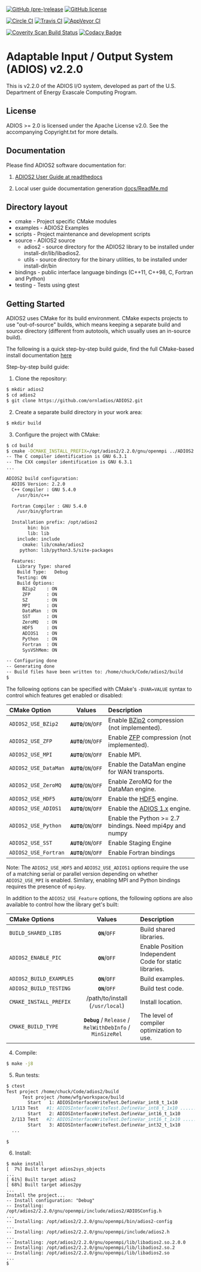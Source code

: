 [![GitHub (pre-)release](https://img.shields.io/github/release/ornladios/adios2/all.svg)]()
[![GitHub license](http://dmlc.github.io/img/apache2.svg)](./LICENSE)


[![Circle CI](https://circleci.com/gh/ornladios/ADIOS2.svg?style=shield)](https://circleci.com/gh/ornladios/ADIOS2)
[![Travis CI](https://travis-ci.org/ornladios/ADIOS2.svg)](https://travis-ci.org/ornladios/ADIOS2)
[![AppVeyor CI](https://ci.appveyor.com/api/projects/status/0s2a3qp57hgbvlhj?svg=true)](https://ci.appveyor.com/project/ornladios/adios2)

[![Coverity Scan Build Status](https://scan.coverity.com/projects/11116/badge.svg)](https://scan.coverity.com/projects/ornladios-adios2)
[![Codacy Badge](https://api.codacy.com/project/badge/Grade/6eeb5a8ac3e34d2599cfdea5bdc3390f)](https://www.codacy.com/app/chuckatkins/ADIOS2?utm_source=github.com&amp;utm_medium=referral&amp;utm_content=ornladios/ADIOS2&amp;utm_campaign=Badge_Grade)


# Adaptable Input / Output System (ADIOS) v2.2.0
This is v2.2.0 of the ADIOS I/O system, developed as part of the
U.S. Department of Energy Exascale Computing Program.

## License
ADIOS >= 2.0 is licensed under the Apache License v2.0.  See the accompanying
Copyright.txt for more details.

## Documentation
Please find ADIOS2 software documentation for:

1. [ADIOS2 User Guide at readthedocs](https://adios2-adaptable-io-system-version-2.readthedocs.io)

2. Local user guide documentation generation [docs/ReadMe.md](docs/ReadMe.md)

## Directory layout
* cmake - Project specific CMake modules
* examples - ADIOS2 Examples
* scripts - Project maintenance and development scripts
* source - ADIOS2 source  
    * adios2 - source directory for the ADIOS2 library to be installed under install-dir/lib/libadios2.  
    * utils  - source directory for the binary utilities, to be installed under install-dir/bin  
* bindings - public interface language bindings (C++11, C++98, C, Fortran and Python)
* testing - Tests using gtest
  

## Getting Started

ADIOS2 uses CMake for its build environment.  CMake expects projects
to use "out-of-source" builds, which means keeping a separate build and source
directory (different from autotools, which usually uses an in-source build).

The following is a quick step-by-step build guide, find the full CMake-based install documentation [here](http://adios2-adaptable-io-system-version-2.readthedocs.io/en/latest/installation/installation.html)

Step-by-step build guide:

1. Clone the repository:

```bash
$ mkdir adios2
$ cd adios2
$ git clone https://github.com/ornladios/ADIOS2.git
```

2. Create a separate build directory in your work area:

```bash
$ mkdir build
```

3. Configure the project with CMake:

```bash
$ cd build
$ cmake -DCMAKE_INSTALL_PREFIX=/opt/adios2/2.2.0/gnu/openmpi ../ADIOS2
-- The C compiler identification is GNU 6.3.1
-- The CXX compiler identification is GNU 6.3.1
...

ADIOS2 build configuration:
  ADIOS Version: 2.2.0
  C++ Compiler : GNU 5.4.0 
    /usr/bin/c++

  Fortran Compiler : GNU 5.4.0 
    /usr/bin/gfortran

  Installation prefix: /opt/adios2
        bin: bin
        lib: lib
    include: include
      cmake: lib/cmake/adios2
     python: lib/python3.5/site-packages

  Features:
    Library Type: shared
    Build Type:   Debug
    Testing: ON
    Build Options:
      BZip2    : ON
      ZFP      : ON
      SZ       : ON
      MPI      : ON
      DataMan  : ON
      SST      : ON
      ZeroMQ   : ON
      HDF5     : ON
      ADIOS1   : ON
      Python   : ON
      Fortran  : ON
      SysVShMem: ON

-- Configuring done
-- Generating done
-- Build files have been written to: /home/chuck/Code/adios2/build
$
```

The following options can be specified with CMake's `-DVAR=VALUE` syntax to control which features get enabled or disabled:

| CMake Option         | Values              | Description                                                                      |
| :------------------- | :-------------------------: | :------------------------------------------------------------------------------- |
| `ADIOS2_USE_BZip2`   | **`AUTO`**/``ON``/``OFF`` | Enable [BZip2](http://www.bzip.org/) compression (not implemented).              |
| `ADIOS2_USE_ZFP`     | **`AUTO`**/``ON``/``OFF`` | Enable [ZFP](https://github.com/LLNL/zfp) compression (not implemented).         |
| `ADIOS2_USE_MPI`     | **`AUTO`**/``ON``/``OFF`` | Enable MPI.                                                                      |
| `ADIOS2_USE_DataMan` | **`AUTO`**/``ON``/``OFF`` | Enable the DataMan engine for WAN transports.                                    |
| `ADIOS2_USE_ZeroMQ`  | **`AUTO`**/``ON``/``OFF`` | Enable ZeroMQ for the DataMan engine.                                            |
| `ADIOS2_USE_HDF5`    | **`AUTO`**/``ON``/``OFF`` | Enable the [HDF5](https://www.hdfgroup.org) engine.                              |
| `ADIOS2_USE_ADIOS1`  | **`AUTO`**/``ON``/``OFF`` | Enable the [ADIOS 1.x](https://www.olcf.ornl.gov/center-projects/adios/) engine. |
| `ADIOS2_USE_Python`  | **`AUTO`**/``ON``/``OFF`` | Enable the Python >= 2.7 bindings. Need mpi4py and numpy |
| `ADIOS2_USE_SST`  | **`AUTO`**/``ON``/``OFF`` | Enable Staging Engine |
| `ADIOS2_USE_Fortran`  | **`AUTO`**/``ON``/``OFF`` | Enable Fortran bindings |

Note: The `ADIOS2_USE_HDF5` and `ADIOS2_USE_ADIOS1` options require the use of a matching serial or parallel version depending on whether `ADIOS2_USE_MPI` is enabled.  Similary, enabling MPI and Python bindings requires the presence of `mpi4py`.

In addition to the `ADIOS2_USE_Feature` options, the following options are also available to control how the library get's built:

| CMake Options              | Values                                                    | Description                                                                           |
| :------------------------- | :-------------------------------------------------------: | :------------------------------------------------------------------------------------ |
| `BUILD_SHARED_LIBS` | **`ON`**/`OFF`                                            | Build shared libraries.                                                               |
| `ADIOS2_ENABLE_PIC`        | **`ON`**/`OFF`                                            | Enable Position Independent Code for static libraries.                                |
| `ADIOS2_BUILD_EXAMPLES`    | **`ON`**/`OFF`                                            | Build examples.                                                                       |
| `ADIOS2_BUILD_TESTING`     | **`ON`**/`OFF`                                            | Build test code.                                                                      |
| `CMAKE_INSTALL_PREFIX`     | /path/to/install (`/usr/local`)                           | Install location.                                                                     |
| `CMAKE_BUILD_TYPE`         | **`Debug`** / `Release` / `RelWithDebInfo` / `MinSizeRel` | The level of compiler optimization to use.                                            |

4. Compile:

```bash
$ make -j8
```

5. Run tests:

```bash
$ ctest
Test project /home/chuck/Code/adios2/build
      Test project /home/wfg/workspace/build
        Start   1: ADIOSInterfaceWriteTest.DefineVar_int8_t_1x10
  1/113 Test   #1: ADIOSInterfaceWriteTest.DefineVar_int8_t_1x10 ............................   Passed    0.07 sec
        Start   2: ADIOSInterfaceWriteTest.DefineVar_int16_t_1x10
  2/113 Test   #2: ADIOSInterfaceWriteTest.DefineVar_int16_t_1x10 ...........................   Passed    0.07 sec
        Start   3: ADIOSInterfaceWriteTest.DefineVar_int32_t_1x10
  ...
  
$
```

6.  Install:
```
$ make install
[  7%] Built target adios2sys_objects
...
[ 61%] Built target adios2
[ 68%] Built target adios2py
...
Install the project...
-- Install configuration: "Debug"
-- Installing: /opt/adios2/2.2.0/gnu/openmpi/include/adios2/ADIOSConfig.h
...
-- Installing: /opt/adios2/2.2.0/gnu/openmpi/bin/adios2-config
...
-- Installing: /opt/adios2/2.2.0/gnu/openmpi/include/adios2.h
...
-- Installing: /opt/adios2/2.2.0/gnu/openmpi/lib/libadios2.so.2.0.0
-- Installing: /opt/adios2/2.2.0/gnu/openmpi/lib/libadios2.so.2
-- Installing: /opt/adios2/2.2.0/gnu/openmpi/lib/libadios2.so
...
$
```
